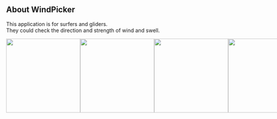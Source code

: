 
## About WindPicker
This application is for surfers and gliders.<br>
They could check the direction and strength of wind and swell.<br>

<div style="display: flex; ">
<img src="https://github.com/WindFinderTeam/WindPicker/blob/master/image/screenShot/localList.png?raw=true" width="200">
<img src="https://github.com/WindFinderTeam/WindPicker/blob/master/image/screenShot/shopList.png?raw=true" width="200">
<img src="https://github.com/WindFinderTeam/WindPicker/blob/master/image/screenShot/mapList.jpeg?raw=true" width="200">
<img src="https://github.com/WindFinderTeam/WindPicker/blob/master/image/screenShot/windChart.png?raw=true" width="200">
</div>
